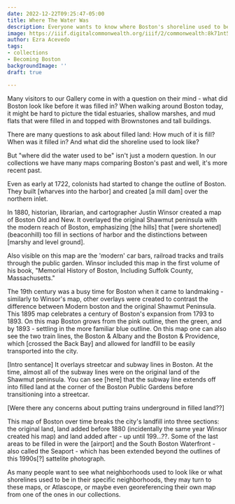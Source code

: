 ```yaml
---
date: 2022-12-22T09:25:47-05:00
title: Where The Water Was
description: Everyone wants to know where Boston's shoreline used to be
image: https://iiif.digitalcommonwealth.org/iiif/2/commonwealth:8k71nt56d/full/full/0/default.jpg
author: Ezra Acevedo
tags:
- collections
- Becoming Boston
backgroundImage: ''
draft: true

---
```

Many visitors to our Gallery come in with a question on their mind - what did Boston look like before it was filled in? When walking around Boston today, it might be hard to picture the tidal estuaries, shallow marshes, and mud flats that were filled in and topped with Brownstones and tall buildings. 

There are many questions to ask about filled land: How much of it is fill? When was it filled in? And what did the shoreline used to look like? 

But "where did the water used to be" isn't just a modern question. In our collections we have many maps comparing Boston's past and well, it's more recent past. 

Even as early at 1722, colonists had started to change the outline of Boston. They built \[wharves into the harbor\] and created \[a mill dam\] over the northern inlet.

In 1880, historian, librarian, and cartographer Justin Winsor created a map of Boston Old and New. It overlayed the original Shawmut peninsula with the modern reach of Boston, emphasizing \[the hills\] that \[were shortened\](beaconhill) too fill in sections of harbor and the distinctions between \[marshy and level ground\].

<left>

Also visible on this map are the 'modern' car bars, railroad tracks and trails through the public garden. Winsor included this map in the first volume of his book, "Memorial History of Boston, Including Suffolk County, Massachusetts." 

The 19th century was a busy time for Boston when it came to landmaking - similarly to Winsor's map, other overlays were created to contrast the difference between Modern boston and the original Shawmut Peninsula. This 1895 map celebrates a century of Boston's expansion from 1793 to 1893. On this map Boston grows from the pink outline, then the green, and by 1893 - settling in the more familiar blue outline. On this map one can also see the two train lines, the Boston & Albany and the Boston & Providence, which \[crossed the Back Bay\] and allowed for landfill to be easily transported into the city.

\[Intro sentance\] It overlays streetcar and subway lines in Boston. At the time, almost all of the subway lines were on the original land of the Shawmut peninsula. You can see \[here\] that the subway line extends off into filled land at the corner of the Boston Public Gardens before transitioning into a streetcar. 

\[Were there any concerns about putting trains underground in filled land??\]

This map of Boston over time breaks the city's landfill into three sections: the original land, land added before 1880 (incidentally the same year Winsor created his map) and land added after - up until 199...??. Some of the last areas to be filled in were the \[airport\] and the South Boston Waterfront - also called the Seaport - which has been extended beyond the outlines of this 1990s\[?\] sattelite photograph. 

As many people want to see what neighborhoods used to look like or what shorelines used to be in their specific neighborhoods, they may turn to these maps, or Atlascope, or maybe even georeferencing their own map from one of the ones in our collections. 